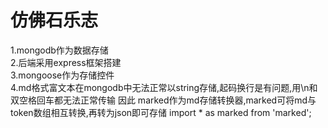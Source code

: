 仿佛石乐志  
===
  1.mongodb作为数据存储  
  2.后端采用express框架搭建  
  3.mongoose作为存储控件  
  4.md格式富文本在mongodb中无法正常以string存储,起码换行是有问题,用\n和双空格回车都无法正常传输
  因此
  marked作为md存储转换器,marked可将md与token数组相互转换,再转为json即可存储
  import * as marked from 'marked';

